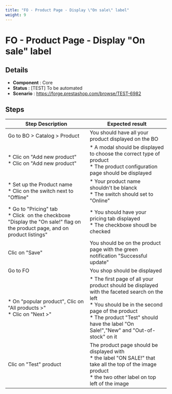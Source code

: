 ```yaml
---
title: "FO - Product Page - Display \"On sale\" label"
weight: 9
---
```


# FO - Product Page - Display \"On sale\" label
## Details
* **Component** : Core
* **Status** : [TEST] To be automated
* **Scenario** : https://forge.prestashop.com/browse/TEST-6982

## Steps
| Step Description | Expected result |
| ----- | ----- |
| Go to BO > Catalog > Product | You should have all your product displayed on the BO |
| * Clic on "Add new product"<br> * Clic on "Add new product" | * A modal should be displayed to choose the correct type of product <br> * The product configuration page should be displayed |
| * Set up the Product name <br> * Clic on the switch next to "Offline" | * Your product name shouldn't be blanck <br> * The switch should set to "Online" |
| * Go to "Pricing" tab<br> * Click  on the checkboxe "Display the "On sale!" flag on the product page, and on product listings" | * You should have your pricing tab displayed<br> * The checkboxe shoudl be checked |
| Clic on "Save" | You should be on the product page with the green notification "Successful update" |
| Go to FO | You shop should be displayed |
| * On "popular product", Clic on "All products >"<br> * Clic on "Next >" | * The first page of all your product should be displayed with the faceted search on the left <br> * You should be in the second page of the product<br> * The product "Test" should have the label "On Sale!","New" and "Out-of-stock" on it |
| Clic on "Test" product | The product page should be displayed with<br> * the label "ON SALE!" that take all the top of the image product <br> * the two other label on top left of the image |
